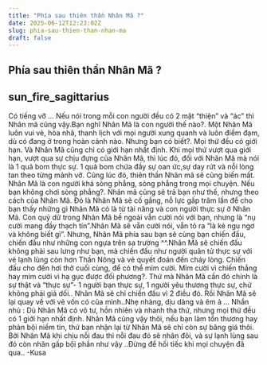 ```yaml
---
title: "Phía sau thiên thần Nhân Mã ?"
date: 2025-06-12T12:23:02Z
slug: phia-sau-thien-than-nhan-ma
draft: false
---
```


## Phía sau thiên thần Nhân Mã ?

## sun_fire_sagittarius

Có tiếng vỡ …
Nếu nói trong mỗi con người đều có 2 mặt “thiện” và “ác” thì Nhân mã cũng vậy.Bạn nghĩ Nhân Mã là con người thế nào?. Một Nhân Mã luôn vui vẻ, hòa nhã, thanh lịch với mọi người xung quanh và luôn điềm đạm, dù có đang ở trong hoàn cảnh nào.
Nhưng bạn có biết?. Mọi thứ đều có giới hạn. Và Nhân Mã cũng chỉ có giới hạn nhất định. Khi mọi thứ vượt qua giới hạn, vượt qua sự chịu đựng của Nhân Mã, thì lúc đó, đối với Nhân Mã mà nói là 1 quả bom thực sự. 1 quả bom chứa đầy sự oan ức,sự day rứt và nỗi lòng tan theo từng mảnh vỡ.
Cũng lúc đó, thiên thần Nhân mã sẽ cũng biến mất. Nhân Mã là con người khá sòng phẳng, sòng phẳng trong mọi chuyện. Nếu bạn không chơi sòng phẳng?. Nhân mã cũng sẽ trả bạn như thế, nhưng theo cách của Nhân Mã. Đó là Nhân Mã sẽ cố gắng, nỗ lực gấp trăm lần để cho bạn thấy những gì Nhân Mã có là từ tài năng và con người thực sự ở Nhân Mã.
Con quỷ dữ trong Nhân Mã bề ngoài vẫn cười nói với bạn, nhưng là “nụ cười mang đầy thạch tín”.Nhân Mã sẽ vẫn cười nói, vẫn tỏ ra “là kẻ ngu ngơ và không biết gì”. Nhưng, Nhân Mã phía sau bạn sẽ cùng bạn chiến đấu, chiến đấu như những con ngựa trên sa trường ^^.Nhân Mã sẽ chiến đấu không phải sau lưng như bạn, mà chiến đấu như người quân tử thực sự với vẻ lạnh lùng còn hơn Thần Nông và vẻ quyết đoán đến cháy lòng. Chiến đấu cho đến hơi thở cuối cùng, để có thể mỉm cười.
Mỉm cười vì chiến thắng hay mỉm cười vì hạ gục được đối phương?. Thứ mà Nhân Mã cần đó chính là sự thật và “thực sự”- 1 người bạn thực sự, 1 người yêu thương thực sự, chứ không phải giả dối.. Nhân Mã sẽ chỉ chiến đấu vì 2 điều đó. Rồi Nhân Mã sẽ lại quay về với vẻ vốn có của mình..Nhẹ nhàng, dịu dàng và êm ả …
Nhắn nhủ : Dù Nhân Mã có vô tư, hồn nhiên và nhanh tha thứ, nhưng mọi thứ đều có 1 giới hạn nhất định. Nhân Mã cũng vậy thôi, nếu bạn làm tổn thương hay phản bội niềm tin, thứ bạn nhận lại từ Nhân Mã sẽ chỉ còn sự băng giá thôi. Bởi Nhân Mã khi chịu nỗi đau thì nỗi đau đó sẽ nhân đôi, và sự lạnh lùng sau đó còn nhân gấp bội phần như vậy ..Đừng để hối tiếc khi mọi chuyện đã qua..
-Kusa